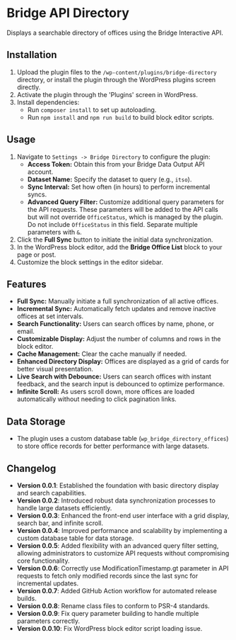 # Bridge API Directory

Displays a searchable directory of offices using the Bridge Interactive API.

## Installation

1. Upload the plugin files to the `/wp-content/plugins/bridge-directory` directory, or install the plugin through the WordPress plugins screen directly.
2. Activate the plugin through the 'Plugins' screen in WordPress.
3. Install dependencies:
   - Run `composer install` to set up autoloading.
   - Run `npm install` and `npm run build` to build block editor scripts.

## Usage

1. Navigate to `Settings -> Bridge Directory` to configure the plugin:
   - **Access Token:** Obtain this from your Bridge Data Output API account.
   - **Dataset Name:** Specify the dataset to query (e.g., `itso`).
   - **Sync Interval:** Set how often (in hours) to perform incremental syncs.
   - **Advanced Query Filter:** Customize additional query parameters for the API requests. These parameters will be added to the API calls but will not override `OfficeStatus`, which is managed by the plugin. Do not include `OfficeStatus` in this field. Separate multiple parameters with `&`.
2. Click the **Full Sync** button to initiate the initial data synchronization.
3. In the WordPress block editor, add the **Bridge Office List** block to your page or post.
4. Customize the block settings in the editor sidebar.

## Features

- **Full Sync:** Manually initiate a full synchronization of all active offices.
- **Incremental Sync:** Automatically fetch updates and remove inactive offices at set intervals.
- **Search Functionality:** Users can search offices by name, phone, or email.
- **Customizable Display:** Adjust the number of columns and rows in the block editor.
- **Cache Management:** Clear the cache manually if needed.
- **Enhanced Directory Display:** Offices are displayed as a grid of cards for better visual presentation.
- **Live Search with Debounce:** Users can search offices with instant feedback, and the search input is debounced to optimize performance.
- **Infinite Scroll:** As users scroll down, more offices are loaded automatically without needing to click pagination links.

## Data Storage

- The plugin uses a custom database table (`wp_bridge_directory_offices`) to store office records for better performance with large datasets.

## Changelog

- **Version 0.0.1**: Established the foundation with basic directory display and search capabilities.
- **Version 0.0.2**: Introduced robust data synchronization processes to handle large datasets efficiently.
- **Version 0.0.3**: Enhanced the front-end user interface with a grid display, search bar, and infinite scroll.
- **Version 0.0.4**: Improved performance and scalability by implementing a custom database table for data storage.
- **Version 0.0.5**: Added flexibility with an advanced query filter setting, allowing administrators to customize API requests without compromising core functionality.
- **Version 0.0.6**: Correctly use ModificationTimestamp.gt parameter in API requests to fetch only modified records since the last sync for incremental updates.
- **Version 0.0.7**: Added GitHub Action workflow for automated release builds.
- **Version 0.0.8**: Rename class files to conform to PSR-4 standards.
- **Version 0.0.9**: Fix query parameter building to handle multiple parameters correctly.
- **Version 0.0.10**: Fix WordPress block editor script loading issue.

